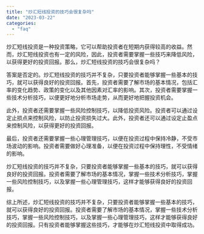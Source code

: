```yaml
---
title: "炒汇短线投资的技巧会很复杂吗"
date: "2023-03-22"
categories: 
  - "faq"
---
```


炒汇短线投资是一种投资策略，它可以帮助投资者在短期内获得较高的收益。然而，炒汇短线投资也有一定的风险，因此，投资者需要掌握一些技巧来降低风险，以获得更好的投资回报。那么，炒汇短线投资的技巧会很复杂吗？

答案是否定的。炒汇短线投资的技巧并不复杂，只要投资者能够掌握一些基本的技巧，就可以获得良好的投资回报。首先，投资者需要了解市场的基本情况，包括汇率的变化趋势、政策的变化以及其他因素对汇率的影响。其次，投资者需要掌握一些技术分析技巧，以便更好地分析市场走势，从而更好地把握投资机会。

此外，投资者还需要掌握一些风险控制技巧，以降低投资风险。投资者可以通过设定止损点来控制风险，以防止投资损失过大。此外，投资者还可以通过设定止盈点来控制风险，以获得更好的投资回报。

最后，投资者还需要掌握一些心理管理技巧，以便在投资过程中保持冷静，不受市场波动的影响。投资者需要做好心理准备，以便在投资过程中保持理性，不受情绪的影响。

炒汇短线投资的技巧并不复杂，只要投资者能够掌握一些基本的技巧，就可以获得良好的投资回报。投资者需要了解市场的基本情况，掌握一些技术分析技巧，掌握一些风险控制技巧，以及掌握一些心理管理技巧，这样才能够获得良好的投资回报。

综上所述，炒汇短线投资的技巧并不复杂，只要投资者能够掌握一些基本的技巧，就可以获得良好的投资回报。投资者需要了解市场的基本情况，掌握一些技术分析技巧，掌握一些风险控制技巧，以及掌握一些心理管理技巧，这样才能够获得良好的投资回报。只有投资者能够掌握这些技巧，才能够在炒汇短线投资中取得成功。

